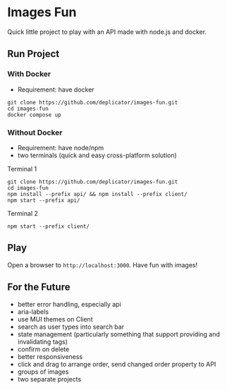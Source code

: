 # Images Fun

Quick little project to play with an API made with node.js and docker.

## Run Project

### With Docker

- Requirement: have docker

```
git clone https://github.com/deplicator/images-fun.git
cd images-fun
docker compose up
```

### Without Docker

- Requirement: have node/npm
- two terminals (quick and easy cross-platform solution)

Terminal 1

```
git clone https://github.com/deplicator/images-fun.git
cd images-fun
npm install --prefix api/ && npm install --prefix client/
npm start --prefix api/
```

Terminal 2

```
npm start --prefix client/
```

## Play

Open a browser to `http://localhost:3000`. Have fun with images!

## For the Future

- better error handling, especially api
- aria-labels
- use MUI themes on Client
- search as user types into search bar
- state management (particularly something that support providing and invalidating tags)
- confirm on delete
- better responsiveness
- click and drag to arrange order, send changed order property to API
- groups of images
- two separate projects
